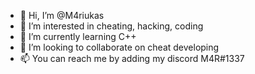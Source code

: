 - 👋 Hi, I’m @M4riukas
- 👀 I’m interested in cheating, hacking, coding
- 🌱 I’m currently learning C++
- 💞️ I’m looking to collaborate on cheat developing
- 📫 You can reach me by adding my discord M4R#1337

<!---
M4riukas/M4riukas is a ✨ special ✨ repository because its `README.md` (this file) appears on your GitHub profile.
You can click the Preview link to take a look at your changes.
--->
